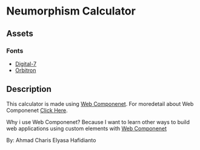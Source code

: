 # Neumorphism Calculator

## Assets

### Fonts
- [Digital-7](http://www.styleseven.com/)
- [Orbitron](https://fonts.google.com/specimen/Orbitron?query=Orbitron)

## Description
This calculator is made using [Web Componenet](https://developer.mozilla.org/en-US/docs/Web/Web_Components). For moredetail about Web Componenet [Click Here](https://developer.mozilla.org/en-US/docs/Web/Web_Components).

Why i use Web Componenet? Because I want to learn other ways to build web applications using custom elements with [Web Componenet](https://developer.mozilla.org/en-US/docs/Web/Web_Components)

By: Ahmad Charis Elyasa Hafidianto
